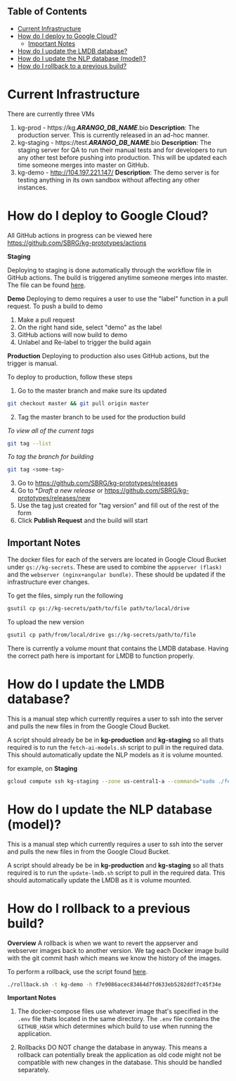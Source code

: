 ## Table of Contents
- [Current Infrastructure](#current-infrastructure)
- [How do I deploy to Google Cloud?](#how-do-i-deploy-to-google-cloud)
  - [Important Notes](#important-notes)
- [How do I update the LMDB database?](#how-do-i-update-the-lmdb-database)
- [How do I update the NLP database (model)?](#how-do-i-update-the-nlp-database-model)
- [How do I rollback to a previous build?](#how-do-i-rollback-to-a-previous-build)

# Current Infrastructure
There are currently three VMs
1. kg-prod - https://kg.***ARANGO_DB_NAME***.bio
   **Description**: The production server. This is currently released in an ad-hoc manner.
2. kg-staging - https://test.***ARANGO_DB_NAME***.bio
   **Description**: The staging server for QA to run their manual tests and for developers to run any other test before pushing into production. This will be updated each time someone merges into master on GitHub.
3. kg-demo - http://104.197.221.147/
   **Description**: The demo server is for testing anything in its own sandbox without affecting any other instances.


# How do I deploy to Google Cloud?

All GitHub actions in progress can be viewed here
https://github.com/SBRG/kg-prototypes/actions

__Staging__

Deploying to staging is done automatically through the workflow file in GitHub actions. The build is triggered anytime someone merges into master. The file can be found [here](./../../.github/workflows/staging.yml).

__Demo__
Deploying to demo requires a user to use the "label" function in a pull request. To push a build to demo
1. Make a pull request
2. On the right hand side, select "demo" as the label
3. GitHub actions will now build to demo
4. Unlabel and Re-label to trigger the build again

__Production__
Deploying to production also uses GitHub actions, but the trigger is manual.

To deploy to production, follow these steps
1. Go to the master branch and make sure its updated
```bash
git checkout master && git pull origin master
```
2. Tag the master branch to be used for the production build

*To view all of the current tags*
```bash
git tag --list
```
*To tag the branch for building*
```bash
git tag <some-tag>
```

3. Go to https://github.com/SBRG/kg-prototypes/releases
4. Go to **Draft a new release* or https://github.com/SBRG/kg-prototypes/releases/new
5. Use the tag just created for "tag version" and fill out of the rest of the form
6. Click **Publish Request** and the build will start

## Important Notes
The docker files for each of the servers are located in Google Cloud Bucket under `gs://kg-secrets`. These are used to combine the `appserver (flask)` and the `webserver (nginx+angular bundle)`. These should be updated if the infrastructure ever changes.

To get the files, simply run the following
```bash
gsutil cp gs://kg-secrets/path/to/file path/to/local/drive
```

To upload the new version
```bash
gsutil cp path/from/local/drive gs://kg-secrets/path/to/file
```

There is currently a volume mount that contains the LMDB database. Having the correct path here is important for LMDB to function properly.

# How do I update the LMDB database?

This is a manual step which currently requires a user to ssh into the server and pulls the new files in from the Google Cloud Bucket.

A script should already be be in **kg-production** and **kg-staging** so all thats required is to run the `fetch-ai-models.sh` script to pull in the required data. This should automatically update the NLP models as it is volume mounted.

for example, on **Staging**

```bash
gcloud compute ssh kg-staging --zone us-central1-a --command="sudo ./fetch-ai-models.sh";
```

# How do I update the NLP database (model)?

This is a manual step which currently requires a user to ssh into the server and pulls the new files in from the Google Cloud Bucket.

A script should already be be in **kg-production** and **kg-staging** so all thats required is to run the `update-lmdb.sh` script to pull in the required data. This should automatically update the LMDB as it is volume mounted.

# How do I rollback to a previous build?

__Overview__
A rollback is when we want to revert the appserver and webserver images back to another version. We tag each Docker image build with the git commit hash which means we know the history of the images.

To perform a rollback, use the script found [here](/deployment/bin/rollback.sh).
```bash
./rollback.sh -t kg-demo -h f7e9086acec83464d7fd633eb5282ddf7c45f34e
```

__Important Notes__
1. The docker-compose files use whatever image that's specified in the `.env` file thats located in the same directory. The `.env` file contains the `GITHUB_HASH` which determines which build to use when running the application.

2. Rollbacks DO NOT change the database in anyway. This means a rollback can potentially break the application as old code might not be compatible with new changes in the database. This should be handled separately.